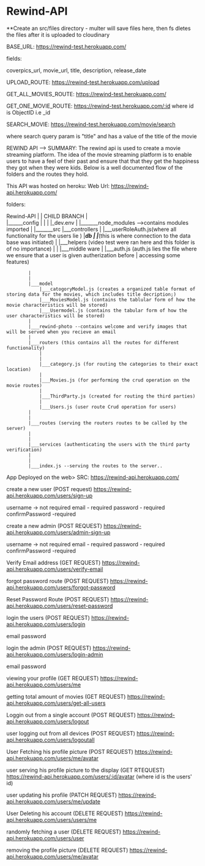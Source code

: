 # Rewind-API

**Create an src/files directory - multer will save files here, then fs dletes the files after it is uploaded to cloudinary

BASE_URL: https://rewind-test.herokuapp.com/

fields:

coverpics_url,
movie_url,
title,
description,
release_date

UPLOAD_ROUTE: https://rewind-test.herokuapp.com/upload

GET_ALL_MOVIES_ROUTE: https://rewind-test.herokuapp.com/

GET_ONE_MOVIE_ROUTE: https://rewind-test.herokuapp.com/:id
where id is ObjectID i.e _id

SEARCH_MOVIE: https://rewind-test.herokuapp.com/movie/search

where search query param is "title" and has a value of the title of the movie 

REWIND API -->
SUMMARY: The rewind api is used to create a movie streaming platform. The idea of the movie streaming platform is to enable users to have a feel of their past and ensure that that they get the happiness they got when they were kids. Below is a well documented flow of the folders and the routes they hold.

This API was hosted on heroku:
Web Url: https://rewind-api.herokuapp.com/

folders:

Rewind-API
    |
    |   CHILD BRANCH 
    |           
    |______config
    |       |
    |       |_dev.env
    |
    |_______node_modules -->contains modules imported
    |
    |_______src
            |___controllers
            |        |___userRoleAuth.js(where all functionality for the users lie )
            |___db
            |   |___(this is where connection to the data base was initiated)
            |
            |___helpers (video test were ran here and this folder is of no importance)
            |
            |
            |___middle ware
            |   |___auth.js (auth.js lies the file where we ensure that a user is given autherization before
            |       accessing some features)

            |
            |
            |___model
                |___catogoryModel.js (creates a organized table format of storing data for the movies, which includes title decription;)
                |___MoviesModel.js (contains the tablular form of how the movie characteristics will be stored) 
                |___Usermodel.js (contains the tabular form of how the user characteristics will be stored)
            |
            |___rewind-photo --contains welcome and verify images that will be served when you recieve an email
            |
            |___routers (this contains all the routes for different functionality)
                |
                | 
                |___category.js (for routing the categories to their exact location)
                |
                |___Movies.js (for performing the crud operation on the movie routes)
                |
                |___ThirdParty.js (created for routing the third parties)
                |
                |___Users.js (user route Crud operation for users)
            |
            |
            |___routes (serving the routers routes to be called by the server)
            |
            |
            |___services (authenticating the users with the third party verification)
            |
            |
            |___index.js --serving the routes to the server..

App Deployed on the web>
SRC: https://rewind-api.herokuapp.com/

create a new user (POST request)
https://rewind-api.herokuapp.com/users/sign-up

username -> not required 
email - required
password - required
confirmPassword -required


create a new admin (POST REQUEST)
https://rewind-api.herokuapp.com/users/admin-sign-up

username -> not required 
email - required
password - required
confirmPassword -required

Verify Email address (GET REQUEST)
https://rewind-api.herokuapp.com/users/verify-email

forgot password route (POST REQUEST)
https://rewind-api.herokuapp.com/users/forgot-password

Reset Password Route (POST REQUEST)
https://rewind-api.herokuapp.com/users/reset-password

login the users (POST REQUEST)
https://rewind-api.herokuapp.com/users/login

email
password

login the admin (POST REQUEST)
https://rewind-api.herokuapp.com/users/login-admin

email
password

viewing your profile (GET REQUEST)
https://rewind-api.herokuapp.com/users/me

getting total amount of movies (GET REQUEST)
https://rewind-api.herokuapp.com/users/get-all-users

Loggin out from a single account (POST REQUEST)
https://rewind-api.herokuapp.com/users/logout

user logging out from all devices (POST REQUEST)
https://rewind-api.herokuapp.com/users/logoutall

User Fetching his profile picture (POST REQUEST)
https://rewind-api.herokuapp.com/users/me/avatar

user serving his profile picture to the display (GET RTEQUEST)
https://rewind-api.herokuapp.com/users/:id/avatar (where id is the users' id)

user updating his profile (PATCH REQUEST)
https://rewind-api.herokuapp.com/users/me/update

User Deleting his account (DELETE REQUEST)
https://rewind-api.herokuapp.com/users/users/me

randomly fetching a user (DELETE REQUEST)
https://rewind-api.herokuapp.com/users/user

removing the profile picture (DELETE REQUEST)
https://rewind-api.herokuapp.com/users/me/avatar